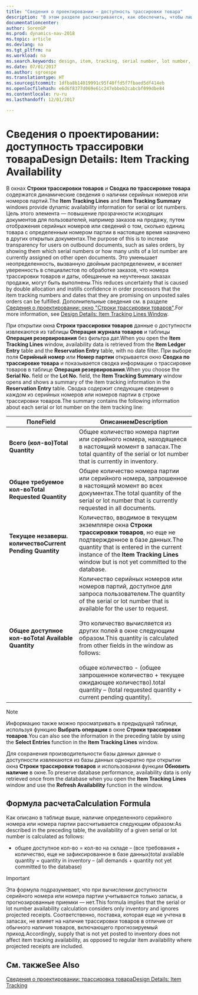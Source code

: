 ```yaml
---
title: "Сведения о проектировании — доступность трассировки товара"
description: "В этом разделе рассматривается, как обеспечить, чтобы лица, обрабатывающие заказы, могли полагаться на доступность серийных номеров или номеров партий."
documentationcenter: 
author: SorenGP
ms.prod: dynamics-nav-2018
ms.topic: article
ms.devlang: na
ms.tgt_pltfrm: na
ms.workload: na
ms.search.keywords: design, item, tracking, serial number, lot number, outbound documents
ms.date: 07/01/2017
ms.author: sgroespe
ms.translationtype: HT
ms.sourcegitcommit: 1dfba8b14019991c95f40ffd5f7fbaed5df414eb
ms.openlocfilehash: e6d6f8377d069e61c247ebbeb2cabcbf099dbe84
ms.contentlocale: ru-ru
ms.lasthandoff: 12/01/2017

---
```

# <a name="design-details-item-tracking-availability"></a><span data-ttu-id="34091-103">Сведения о проектировании: доступность трассировки товара</span><span class="sxs-lookup"><span data-stu-id="34091-103">Design Details: Item Tracking Availability</span></span>
<span data-ttu-id="34091-104">В окнах **Строки трассировки товаров** и **Сводка по трассировке товара** содержатся динамические сведения о наличии серийных номеров или номеров партий.</span><span class="sxs-lookup"><span data-stu-id="34091-104">The **Item Tracking Lines** and **Item Tracking Summary** windows provide dynamic availability information for serial or lot numbers.</span></span> <span data-ttu-id="34091-105">Цель этого элемента — повышение прозрачности исходящих документов для пользователей, например заказов на продажу, путем отображения серийных номеров или сведений о том, сколько единиц товара с определенным номером партии в настоящее время назначено в других открытых документах.</span><span class="sxs-lookup"><span data-stu-id="34091-105">The purpose of this is to increase transparency for users on outbound documents, such as sales orders, by showing them which serial numbers or how many units of a lot number are currently assigned on other open documents.</span></span> <span data-ttu-id="34091-106">Это уменьшает неопределенность, вызванную двойным распределением, и вселяет уверенность в специалистов по обработке заказов, что номера трассировки товаров и даты, обещанные на неучтенных заказах продажи, могут быть выполнены.</span><span class="sxs-lookup"><span data-stu-id="34091-106">This reduces uncertainty that is caused by double allocation and instills confidence in order processors that the item tracking numbers and dates that they are promising on unposted sales orders can be fulfilled.</span></span> <span data-ttu-id="34091-107">Дополнительные сведения см. в разделе [Сведения о проектировании: окно "Строки трассировки товаров"](design-details-item-tracking-lines-window.md).</span><span class="sxs-lookup"><span data-stu-id="34091-107">For more information, see [Design Details: Item Tracking Lines Window](design-details-item-tracking-lines-window.md).</span></span>  
  
<span data-ttu-id="34091-108">При открытии окна **Строки трассировки товаров** данные о доступности извлекаются из таблицы **Операция журнала товаров** и таблицы **Операция резервирования** без фильтра дат.</span><span class="sxs-lookup"><span data-stu-id="34091-108">When you open the **Item Tracking Lines** window, availability data is retrieved from the **Item Ledger Entry** table and the **Reservation Entry** table, with no date filter.</span></span> <span data-ttu-id="34091-109">При выборе поля **Серийный номер** или **Номер партии** открывается окно **Сводка по трассировке товара** и показывается сводка информации о трассировке товаров в таблице **Операция резервирования**.</span><span class="sxs-lookup"><span data-stu-id="34091-109">When you choose the **Serial No.** field or the **Lot No.** field, the **Item Tracking Summary** window opens and shows a summary of the item tracking information in the **Reservation Entry** table.</span></span> <span data-ttu-id="34091-110">Сводка содержит следующие сведения о каждом из серийных номеров или номеров партии в строке трассировки товаров.</span><span class="sxs-lookup"><span data-stu-id="34091-110">The summary contains the following information about each serial or lot number on the item tracking line:</span></span>  
  
|<span data-ttu-id="34091-111">Поле</span><span class="sxs-lookup"><span data-stu-id="34091-111">Field</span></span>|<span data-ttu-id="34091-112">Описанием</span><span class="sxs-lookup"><span data-stu-id="34091-112">Description</span></span>|  
|---------------------------------|---------------------------------------|  
|<span data-ttu-id="34091-113">**Всего (кол-во)**</span><span class="sxs-lookup"><span data-stu-id="34091-113">**Total Quantity**</span></span>|<span data-ttu-id="34091-114">Общее количество номера партии или серийного номера, находящееся в настоящий момент в запасах.</span><span class="sxs-lookup"><span data-stu-id="34091-114">The total quantity of the serial or lot number that is currently in inventory.</span></span>|  
|<span data-ttu-id="34091-115">**Общее требуемое кол-во**</span><span class="sxs-lookup"><span data-stu-id="34091-115">**Total Requested Quantity**</span></span>|<span data-ttu-id="34091-116">Общее количество номера партии или серийного номера, запрошенное в настоящий момент во всех документах.</span><span class="sxs-lookup"><span data-stu-id="34091-116">The total quantity of the serial or lot number that is currently requested in all documents.</span></span>|  
|<span data-ttu-id="34091-117">**Текущее незаверш. количество**</span><span class="sxs-lookup"><span data-stu-id="34091-117">**Current Pending Quantity**</span></span>|<span data-ttu-id="34091-118">Количество, вводимое в текущем экземпляре окна **Строки трассировки товаров**, но еще не подтвержденное в базе данных.</span><span class="sxs-lookup"><span data-stu-id="34091-118">The quantity that is entered in the current instance of the **Item Tracking Lines** window but is not yet committed to the database.</span></span>|  
|<span data-ttu-id="34091-119">**Общее доступное кол-во**</span><span class="sxs-lookup"><span data-stu-id="34091-119">**Total Available Quantity**</span></span>|<span data-ttu-id="34091-120">Количество серийных номеров или номеров партий, доступное для запроса пользователем.</span><span class="sxs-lookup"><span data-stu-id="34091-120">The quantity of the serial or lot number that is available for the user to request.</span></span><br /><br /> <span data-ttu-id="34091-121">Это количество вычисляется из других полей в окне следующим образом.</span><span class="sxs-lookup"><span data-stu-id="34091-121">This quantity is calculated from other fields in the window as follows:</span></span><br /><br /> <span data-ttu-id="34091-122">общее количество - (общее запрошенное количество + текущее ожидающее количество).</span><span class="sxs-lookup"><span data-stu-id="34091-122">total quantity – (total requested quantity + current pending quantity).</span></span>|  
  
> [!NOTE]  
>  <span data-ttu-id="34091-123">Информацию также можно просматривать в предыдущей таблице, используя функцию **Выбрать операции** в окне **Строки трассировки товаров**.</span><span class="sxs-lookup"><span data-stu-id="34091-123">You can also see the information in the preceding table by using the **Select Entries** function in the **Item Tracking Lines** window.</span></span>  
  
<span data-ttu-id="34091-124">Для сохранения производительности базы данных данные о доступности извлекаются из базы данных однократно при открытии окна **Строки трассировки товаров** и использовании функции **Обновить наличие** в окне.</span><span class="sxs-lookup"><span data-stu-id="34091-124">To preserve database performance, availability data is only retrieved once from the database when you open the **Item Tracking Lines** window and use the **Refresh Availability** function in the window.</span></span>  
  
## <a name="calculation-formula"></a><span data-ttu-id="34091-125">Формула расчета</span><span class="sxs-lookup"><span data-stu-id="34091-125">Calculation Formula</span></span>  
<span data-ttu-id="34091-126">Как описано в таблице выше, наличие определенного серийного номера или номера партии рассчитывается следующим образом:</span><span class="sxs-lookup"><span data-stu-id="34091-126">As described in the preceding table, the availability of a given serial or lot number is calculated as follows:</span></span>  
  
* <span data-ttu-id="34091-127">общее доступное кол-во = кол-во на складе – (все требования + количество, еще не зафиксированное в базе данных)</span><span class="sxs-lookup"><span data-stu-id="34091-127">total available quantity = quantity in inventory – (all demands + quantity not yet committed to the database)</span></span>  
  
> [!IMPORTANT]  
>  <span data-ttu-id="34091-128">Эта формула подразумевает, что при вычислении доступности серийного номера или номера партии учитываются только запасы, а прогнозированные приемки — нет.</span><span class="sxs-lookup"><span data-stu-id="34091-128">This formula implies that the serial or lot number availability calculation considers only inventory and ignores projected receipts.</span></span> <span data-ttu-id="34091-129">Соответственно, поставка, которая еще не учтена в запасах, не влияет на наличие трассировки товаров в отличие от обычного наличия товаров, включающего прогнозируемый приход.</span><span class="sxs-lookup"><span data-stu-id="34091-129">Accordingly, supply that is not yet posted to inventory does not affect item tracking availability, as opposed to regular item availability where projected receipts are included.</span></span>  
  
## <a name="see-also"></a><span data-ttu-id="34091-130">См. также</span><span class="sxs-lookup"><span data-stu-id="34091-130">See Also</span></span>  
[<span data-ttu-id="34091-131">Сведения о проектировании: трассировка товара</span><span class="sxs-lookup"><span data-stu-id="34091-131">Design Details: Item Tracking</span></span>](design-details-item-tracking.md)
